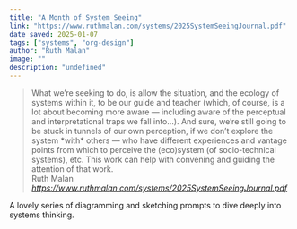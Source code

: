 ```yaml
---
title: "A Month of System Seeing"
link: "https://www.ruthmalan.com/systems/2025SystemSeeingJournal.pdf"
date_saved: 2025-01-07
tags: ["systems", "org-design"]
author: "Ruth Malan"
image: ""
description: "undefined"
---
```


<blockquote class="quoteback" darkmode="" data-title="A Month of System Seeing" data-author="Ruth Malan" cite="https://www.ruthmalan.com/systems/2025SystemSeeingJournal.pdf">
What we’re seeking to do, is allow the situation, and the ecology of systems
within it, to be our guide and teacher (which, of course, is a lot about
becoming more aware — including aware of the perceptual and
interpretational traps we fall into…). And sure, we’re still going to be stuck
in tunnels of our own perception, if we don’t explore the system *with*
others — who have different experiences and vantage points from which to
perceive the (eco)system (of socio-technical systems), etc. This work can
help with convening and guiding the attention of that work.&nbsp;
<footer>Ruth Malan<cite> <a href="https://www.ruthmalan.com/systems/2025SystemSeeingJournal.pdf">https://www.ruthmalan.com/systems/2025SystemSeeingJournal.pdf</a></cite></footer>
</blockquote><script note="" src="https://cdn.jsdelivr.net/gh/Blogger-Peer-Review/quotebacks@1/quoteback.js"></script>

A lovely series of diagramming and sketching prompts to dive deeply into systems thinking.